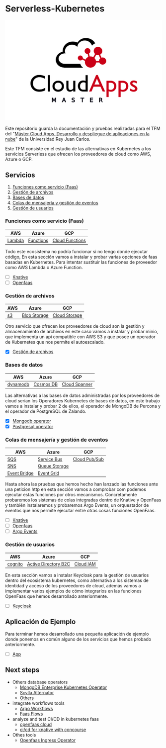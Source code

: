 # Serverless-Kubernetes

![Master Cloud apps ](./out/masterCloudApps.png)

Este repositorio guarda la documentación y pruebas realizadas para el TFM del 
"[Máster Cloud Apps. Desarrollo y despliegue de aplicaciones en la nube](https://www.codeurjc.es/mastercloudapps/)" de la Universidad Rey Juan Carlos.

Este TFM consiste en el estudio de las alternativas en Kubernetes a los servicios Serverless
que ofrecen los proveedores de cloud como AWS, Azure o GCP.

## Servicios

1. [Funciones como servicio (Faas)](#funciones-como-servicio-faas)
1. [Gestión de archivos](#gestión-de-archivos)
1. [Bases de datos](#bases-de-datos)
1. [Colas de mensajería y gestión de eventos](#colas-de-mensajería-y-gestión-de-eventos)
1. [Gestión de usuarios](#gestión-de-usuarios)

### Funciones como servicio (Faas)

| AWS                                         | Azure                                                              | GCP                                                   |
|---------------------------------------------|--------------------------------------------------------------------|-------------------------------------------------------|
| [Lambda](https://aws.amazon.com/es/lambda/) | [Functions](https://azure.microsoft.com/es-es/services/functions/) | [Cloud Functions](https://cloud.google.com/functions) |

Todo este ecosistema no podría funcionar si no tengo donde ejecutar código, En esta sección vamos a instalar y probar varias opciones de faas basadas en Kubernetes. Para intentar sustituir las funciones de proveedor como AWS Lambda o Azure Function.

- [ ] [Knative](/1.faas/knative/readme.md)
- [ ] [Openfaas](/1.faas/openFaas/readme.md)
<!-- - [ ] [Openwisk](faas/openwisk/readme.md) -->

### Gestión de archivos

| AWS                                 | Azure                                                                     | GCP                                                         |
|-------------------------------------|---------------------------------------------------------------------------|-------------------------------------------------------------|
| [s3](https://aws.amazon.com/es/s3/) | [Blob Storage](https://azure.microsoft.com/es-es/services/storage/blobs/) | [Cloud Storage](https://cloud.google.com/storage?hl=es-419) |

Otro servicio que ofrecen los proveedores de cloud son la gestión y almacenamiento de archivos en este caso vamos a instalar y probar minio,
que implementa un api compatible con AWS S3 y que posee un operador de Kubernetes que nos permite el autoescalado.

- [X] [Gestión de archivos](/2.GestionArchivos/readme.md)

### Bases de datos

| AWS                                             | Azure                                                              | GCP                                               |
|-------------------------------------------------|--------------------------------------------------------------------|---------------------------------------------------|
| [dynamodb](https://aws.amazon.com/es/dynamodb/) | [Cosmos DB](https://azure.microsoft.com/es-es/services/cosmos-db/) | [Cloud Spanner](https://cloud.google.com/spanner) |

Las alternativas a las bases de datos administradas por los proveedores de cloud serian los Operadores Kubernetes de bases de datos,
en este trabajo vamos a instalar y probar 2 de ellos, el operador de MongoDB de Percona y el operador de PostgreSQL de Zalando.

- [X] [Mongodb operator](Databases/perconaMongodb/readme.md)
- [X] [Postgresql operator](Databases/zalandoPostgresOperator/readme.md)

### Colas de mensajería y gestión de eventos

| AWS                                                    | Azure                                                                       | GCP                                                   |
|--------------------------------------------------------|-----------------------------------------------------------------------------|-------------------------------------------------------|
| [SQS](https://aws.amazon.com/es/sqs/)                  | [Service Bus](https://azure.microsoft.com/es-es/services/service-bus/)      | [Cloud Pub/Sub](https://cloud.google.com/pubsub/docs) |
| [SNS](https://aws.amazon.com/es/sns/)                  | [Queue Storage](https://azure.microsoft.com/es-es/services/storage/queues/) |                                                       |
| [Event Bridge](https://aws.amazon.com/es/eventbridge/) | [Event Grid](https://azure.microsoft.com/es-es/services/event-grid/)        |                                                       |

Hasta ahora las pruebas que hemos hecho han lanzado las funciones ante una peticion http
en esta sección vamos a comprobar com podemos ejecutar estas funciones por otros mecanismos.
Concretamente probaremos los sistemas de colas integradas dentro de Knative y OpenFaas y también
instalaremos y probaremos Argo Events, un orquestador de eventos que nos permite ejecutar entre otras cosas funciones OpenFaas.

- [ ] [Knative](/1.faas/Knative/events.md)
- [ ] [Openfaas](/1.faas/openFaas/events.md)
- [ ] [Argo Events](/1.faas/Events/argo-events/readme.md)

### Gestión de usuarios

| AWS                                           | Azure                                                                                                        | GCP                                       |
|-----------------------------------------------|--------------------------------------------------------------------------------------------------------------|-------------------------------------------|
| [cognito](https://aws.amazon.com/es/cognito/) | [Active Directory B2C](https://azure.microsoft.com/es-es/services/active-directory/external-identities/b2c/) | [Cloud IAM](https://cloud.google.com/iam) |

En esta sección vamos a instalar Keycloak para la gestión de usuarios dentro del ecosistema kubernetes, como alternativa a los sistemas de identidad y acceso de los proveedores de cloud,
además vamos a implementar varios ejemplos de cómo integrarlos en las funciones OpenFaas que hemos desarrollado anteriormente.

- [ ] [Keycloak](Keycloack/readme.md)

## Aplicación de Ejemplo

Para terminar hemos desarrollado una pequeña aplicación de ejemplo donde ponemos en común alguno de los servicios que hemos probado anteriormente.

- [ ] [App](app/readme.md)

## Next steps

- Others database operators
  - [MongoDB Enterprise Kubernetes Operator](https://github.com/mongodb/mongodb-enterprise-kubernetes)
  - [Scylla Alternator](https://docs.scylladb.com/using-scylla/alternator/)
  - [Others](https://operatorhub.io/?category=Database)
- integrate workflows tools
  - [Argo Workflows](https://argoproj.github.io/projects/argo)
  - [Faas Flows](https://github.com/s8sg/faas-flow)
- analyze and test CI/CD in kubernetes faas
  - [openfaas cloud](https://github.com/openfaas/openfaas-cloud)
  - [ci/cd for knative with concourse](https://medium.com/aptomi/ci-cd-for-knative-serverless-apps-on-kubernetes-with-concourse-54bafef51767)
- Othes tools
  - [Openfaas Ingress Operator](https://github.com/openfaas/ingress-operator)